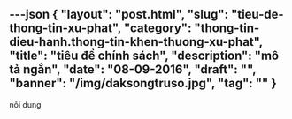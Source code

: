 ---json
{
    "layout": "post.html",
    "slug": "tieu-de-thong-tin-xu-phat",
    "category": "thong-tin-dieu-hanh.thong-tin-khen-thuong-xu-phat",
    "title": "tiêu đề chính sách",
    "description": "mô tả ngắn",
    "date": "08-09-2016",
    "draft": "",
    "banner": "/img/daksongtruso.jpg",
    "tag": ""
}
---
nôi dung